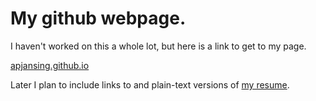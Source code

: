 # My github webpage.
I haven't worked on this a whole lot, but here is a link to get to my page.

[apjansing.github.io](apjansing.github.io)

Later I plan to include links to and plain-text versions of [my resume](https://github.com/apjansing/Jansing_Alexander_Resume).